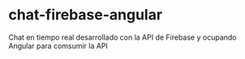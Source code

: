 # chat-firebase-angular
Chat en tiempo real desarrollado con la API de Firebase y ocupando Angular para comsumir la API
